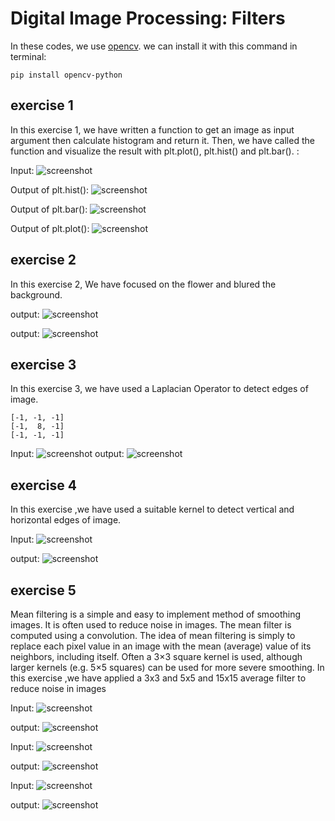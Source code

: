 #  Digital Image Processing: Filters

In these codes, we use [opencv](https://github.com/opencv/opencv).
we can install it with this command in terminal:
    
    pip install opencv-python


## exercise 1
In this exercise 1, we have written a function to get an image as input argument then calculate histogram and return it. Then, we have called the function and visualize the result with plt.plot(), plt.hist() and plt.bar().  :

Input:
![screenshot](Input\building.png)

Output of plt.hist():
![screenshot](output\histogram.png)

Output of plt.bar():
![screenshot](output\bar.png)

Output of plt.plot():
![screenshot](output\plot.png)


## exercise 2
In this exercise 2, We have focused on the flower and blured the background.

output:
![screenshot](Input\flower_input.jpg)

output:
![screenshot](output\blured_background.jpg)


## exercise 3
In this exercise 3, we have used a Laplacian Operator to detect edges of image.

    [-1, -1, -1]
    [-1,  8, -1]
    [-1, -1, -1]

Input:
![screenshot](input\lion.webp)
output:
![screenshot](output\edge_lion.jpg)

## exercise 4

In this exercise ,we have used a suitable kernel to detect vertical and horizontal edges of image.

Input:
![screenshot](input\building.png)

output:
![screenshot](output\Edge_Hv.jpg)

## exercise 5

Mean filtering is a simple and easy to implement method of smoothing images. It is often used to reduce noise in images. The mean filter is computed using a convolution. The idea of mean filtering is simply to replace each pixel value in an image with the mean (average) value of its neighbors, including itself. Often a 3×3 square kernel is used, although larger kernels (e.g. 5×5 squares) can be used for more severe smoothing.
In this exercise ,we have applied a 3x3 and 5x5 and 15x15 average filter to reduce noise in images

Input:
![screenshot](input\xray_noisy.png)

output:
![screenshot](output\Nr_chest.jpg)

Input:
![screenshot](input\pcb.webp)

output:
![screenshot](output\Nr_pcb.jpg)

Input:
![screenshot](input\image_noisy.png)

output:
![screenshot](output\Nr_circle.jpg)









